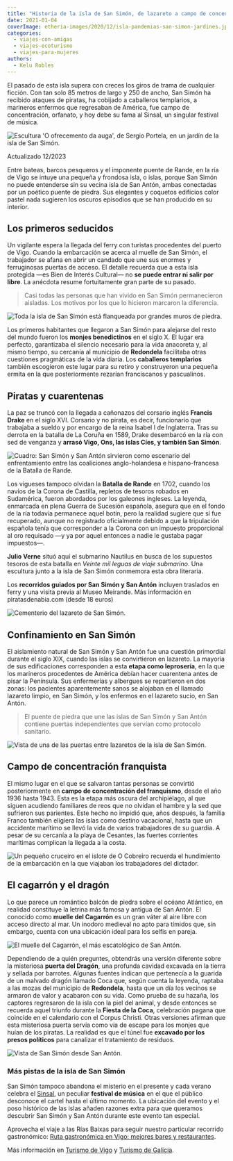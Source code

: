 ```yaml
---
title: "Historia de la isla de San Simón, de lazareto a campo de concentración"
date: 2021-01-04
coverImage: etheria-images/2020/12/isla-pandemias-san-simon-jardines.jpg
categories: 
  - viajes-con-amigas
  - viajes-ecoturismo
  - viajes-para-mujeres
authors: 
  - Kelu Robles
---
```


El pasado de esta isla supera con creces los giros de trama de cualquier ficción. Con 
tan solo 85 metros de largo y 250 de ancho, San Simón ha recibido ataques de piratas, ha 
cobijado a caballeros templarios, a marineros enfermos que regresaban de América, fue 
campo de concentración, orfanato, y hoy debe su fama al Sinsal, un singular festival de 
música. 

![Escultura 'O ofrecemento da auga', de Sergio Portela, en un jardín de la isla de San Simón.](etheria-images/2020/12/isla-pandemias-san-simon-jardines.jpg "Escultura 'O ofrecemento da auga', de Sergio Portela, en un jardín de la isla de San Simón. © Kelu Robles")

Actualizado 12/2023 

Entre bateas, barcos pesqueros y el imponente puente de Rande, en la ría de Vigo se 
intuye una pequeña y frondosa isla, o islas, porque San Simón no puede entenderse sin su 
vecina isla de San Antón, ambas conectadas por un poético puente de piedra. Sus 
elegantes y coquetos edificios color pastel nada sugieren los oscuros episodios que se 
han producido en su interior. 

## Los primeros seducidos

Un vigilante espera la llegada del ferry con turistas procedentes del puerto de Vigo. 
Cuando la embarcación se acerca al muelle de San Simón, el trabajador se afana en abrir 
un candado que une sus enormes y ferruginosas puertas de acceso. El detalle recuerda que 
a esta isla protegida —es Bien de Interés Cultural— no **se puede entrar ni salir por 
libre**. La anécdota resume fortuitamente gran parte de su pasado. 

> Casi todas las personas que han vivido en San Simón permanecieron aisladas. Los motivos 
> por los que lo hicieron marcaron la diferencia. 

![Toda la isla de San Simón está flanqueada por grandes muros de piedra.](etheria-images/2020/12/vigo-isla-san-simon-muelle.jpg "Toda la isla de San Simón está flanqueada por grandes muros de piedra. © Kelu Robles")

Los primeros habitantes que llegaron a San Simón para alejarse del resto del mundo 
fueron los **monjes benedictinos** en el siglo X. El lugar era perfecto, garantizaba el 
silencio necesario para la vida anacoreta y, al mismo tiempo, su cercanía al municipio 
de **Redondela** facilitaba otras cuestiones pragmáticas de la vida diaria. Los 
**caballeros templarios** también escogieron este lugar para su retiro y construyeron 
una pequeña ermita en la que posteriormente rezarían franciscanos y pascualinos. 

## Piratas y cuarentenas

La paz se truncó con la llegada a cañonazos del corsario inglés **Francis Drake** en el 
siglo XVI. Corsario y no pirata, es decir, funcionario que trabajaba a sueldo y por 
encargo de la reina Isabel I de Inglaterra. Tras su derrota en la batalla de La Coruña 
en 1589, Drake desembarcó en la ría con sed de venganza y **arrasó Vigo, Ons, las islas 
Cíes, y también San Simón**. 

![Cuadro: San Simón y San Antón sirvieron como escenario del enfrentamiento entre las coaliciones anglo-holandesa e hispano-francesa de la Batalla de Rande.](etheria-images/2020/12/isla-san-simon-batalla-rande.jpg "San Simón y San Antón sirvieron como escenario del enfrentamiento entre las coaliciones anglo-holandesa e hispano-francesa de la Batalla de Rande. © Ludolf Backhuysen, Royal Museums Greenwich")

Los vigueses tampoco olvidan la **Batalla de Rande** en 1702, cuando los navíos de la 
Corona de Castilla, repletos de tesoros robados en Sudamérica, fueron abordados por los 
galeones ingleses. La leyenda, enmarcada en plena Guerra de Sucesión española, asegura 
que en el fondo de la ría todavía permanece aquel botín, pero la realidad sugiere que sí 
fue recuperado, aunque no registrado oficialmente debido a que la tripulación española 
tenía que corresponder a la Corona con un impuesto proporcional al oro requisado —y ya 
por aquel entonces a nadie le gustaba pagar impuestos—. 

**Julio Verne** situó aquí el submarino Nautilus en busca de los supuestos tesoros de 
esta batalla en _Veinte mil leguas de viaje submarino_. Una escultura junto a la isla de 
San Simón conmemora esta obra literaria. 

Los **recorridos guiados por San Simón y San Antón** incluyen traslados en ferry y una 
visita previa al Museo Meirande. Más información en piratasdenabia.com (desde 18 euros) 

![Cementerio del lazareto de San Simón.](etheria-images/2020/12/isla-san-simon-cementerio.jpg "Cementerio del lazareto de San Simón. © Kelu Robles")

## Confinamiento en San Simón

El aislamiento natural de San Simón y San Antón fue una cuestión primordial durante el 
siglo XIX, cuando las islas se convirtieron en lazareto. La mayoría de sus edificaciones 
corresponden a esta **etapa como leprosería**, en la que los marineros procedentes de 
América debían hacer cuarentena antes de pisar la Península. Sus enfermerías y albergues 
se repartieron en dos zonas: los pacientes aparentemente sanos se alojaban en el llamado 
lazareto limpio, en San Simón, y los enfermos en el lazareto sucio, en San Antón. 

> El puente de piedra que une las islas de San Simón y San Antón contiene puertas 
> independientes que servían como protocolo sanitario. 

![Vista de una de las puertas entre lazaretos de la isla de San Simón.](etheria-images/2020/12/isla-san-simon-puente.jpg "Vista de una de las puertas entre lazaretos de la isla de San Simón. © Kelu Robles")

## Campo de concentración franquista

El mismo lugar en el que se salvaron tantas personas se convirtió posteriormente en 
**campo de concentración del franquismo**, desde el año 1936 hasta 1943. Esta es la 
etapa más oscura del archipiélago, al que siguen acudiendo familiares de reos que no 
olvidan el hambre y la sed que sufrieron sus parientes. Este hecho no impidió que, años 
después, la familia Franco también eligiera las islas como destino vacacional, hasta que 
un accidente marítimo se llevó la vida de varios trabajadores de su guardia. A pesar de 
su cercanía a la playa de Cesantes, las fuertes corrientes marítimas complican la 
llegada a la costa. 

![Un pequeño cruceiro en el islote de O Cobreiro recuerda el hundimiento de la embarcación en la que viajaban los trabajadores del dictador.](etheria-images/2020/12/isla-san-simon-cruceiro.jpg "Un pequeño cruceiro en el islote de O Cobreiro recuerda el hundimiento de la embarcación en la que viajaban los trabajadores del dictador. © Kelu Robles")

## El cagarrón y el dragón

Lo que parece un romántico balcón de piedra sobre el océano Atlántico, en realidad 
constituye la letrina más famosa y antigua de San Antón. El conocido como **muelle del 
Cagarrón** es un gran váter al aire libre con acceso directo al mar. Un inodoro medieval 
no apto para tímidos que, sin embargo, cuenta con una ubicación ideal para los selfis en 
pareja. 

![El muelle del Cagarrón, el más escatológico de San Antón.](etheria-images/2020/12/isla-san-simon-cagarron.jpg "El muelle del Cagarrón, el más escatológico de San Antón. © Kelu Robles")

Dependiendo de a quién preguntes, obtendrás una versión diferente sobre la misteriosa 
**puerta del Dragón**, una profunda cavidad excavada en la tierra y sellada por 
barrotes. Algunas fuentes indican que pertenecía a la guarida de un malvado dragón 
llamado Coca que, según cuenta la leyenda, raptaba a las mozas del municipio de 
**Redondela**, hasta que un día los vecinos se armaron de valor y acabaron con su vida. 
Como prueba de su hazaña, los captores regresaron de la isla con la piel del animal, y 
desde entonces se recuerda aquel triunfo durante la **Fiesta de la Coca**, celebración 
pagana que coincide en el calendario con el Corpus Christi. Otras versiones afirman que 
esta misteriosa puerta servía como vía de escape para los monjes que huían de los 
piratas. La realidad es que el túnel fue **excavado por los presos políticos** para 
canalizar el tratamiento de residuos. 

![Vista de San Simón desde San Antón.](etheria-images/2020/12/isla-san-simon-lazareto-de-vigo.jpg "Vista de San Simón desde San Antón. © Kelu Robles")

### Más pistas de la isla de San Simón

San Simón tampoco abandona el misterio en el presente y cada verano celebra el [Sinsal](https://festival.sins.al/es), 
un peculiar **festival de música** en el que el público desconoce el cartel hasta el 
último momento. La ubicación del evento y el poso histórico de las islas añaden razones 
extra para que queramos descubrir San Simón y San Antón durante este evento tan 
especial. 

Aprovecha el viaje a las Rías Baixas para seguir nuestro particular recorrido 
gastronómico: [Ruta gastronómica en Vigo: mejores bares y 
restaurantes](https://etheriamagazine.com/2020/11/24/comer-en-vigo-mejores-restaurantes-furanchos/). 

Más información en [Turismo de Vigo](https://www.turismodevigo.org/) y [Turismo de 
Galicia](https://www.turismo.gal/inicio).
